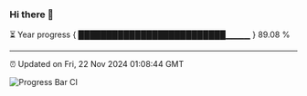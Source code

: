 ### Hi there 👋

⏳ Year progress { ██████████████████████████▁▁▁▁ } 89.08 %

---

⏰ Updated on Fri, 22 Nov 2024 01:08:44 GMT

![Progress Bar CI](https://github.com/liununu/liununu/workflows/Progress%20Bar%20CI/badge.svg)
